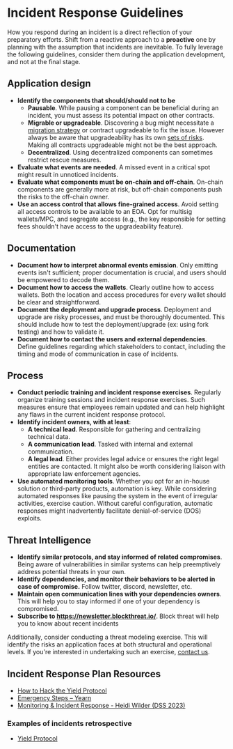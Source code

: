 # Incident Response Guidelines

How you respond during an incident is a direct reflection of your preparatory efforts. Shift from a reactive approach to a **proactive** one by planning with the assumption that incidents are inevitable. To fully leverage the following guidelines, consider them during the application development, and not at the final stage.

## Application design

- **Identify the components that should/should not to be**
  - **Pausable**. While pausing a component can be beneficial during an incident, you must assess its potential impact on other contracts.
  - **Migrable or upgradeable**. Discovering a bug might necessitate a [migration strategy](https://blog.trailofbits.com/2018/10/29/how-contract-migration-works/) or contract upgradeable to fix the issue. However always be aware that upgradeability has its own [sets of risks](https://blog.trailofbits.com/2020/12/16/breaking-aave-upgradeability/). Making all contracts upgradeable might not be the best approach.
  - **Decentralized**. Using decentralized components can sometimes restrict rescue measures.
- **Evaluate what events are needed**. A missed event in a critical spot might result in unnoticed incidents.
- **Evaluate what components must be on-chain and off-chain**. On-chain components are generally more at risk, but off-chain components push the risks to the off-chain owner.
- **Use an access control that allows fine-grained access**. Avoid setting all access controls to be available to an EOA. Opt for multisig wallets/MPC, and segregate access (e.g., the key responsible for setting fees shouldn't have access to the upgradeability feature).

## Documentation

- **Document how to interpret abnormal events emission**. Only emitting events isn't sufficient; proper documentation is crucial, and users should be empowered to decode them.
- **Document how to access the wallets**. Clearly outline how to access wallets. Both the location and access procedures for every wallet should be clear and straightforward.
- **Document the deployment and upgrade process**. Deployment and upgrade are risky processes, and must be thoroughly documented. This should include how to test the deployment/upgrade (ex: using fork testing) and how to validate it.
- **Document how to contact the users and external dependencies**. Define guidelines regarding which stakeholders to contact, including the timing and mode of communication in case of incidents.

## Process

- **Conduct periodic training and incident response exercises**. Regularly organize training sessions and incident response exercises. Such measures ensure that employees remain updated and can help highlight any flaws in the current incident response protocol.
- **Identify incident owners, with at least**:
  - **A technical lead**. Responsible for gathering and centralizing technical data.
  - **A communication lead**. Tasked with internal and external communication.
  - **A legal lead**. Either provides legal advice or ensures the right legal entities are contacted. It might also be worth considering liaison with appropriate law enforcement agencies.
- **Use automated monitoring tools**. Whether you opt for an in-house solution or third-party products, automation is key. While considering automated responses like pausing the system in the event of irregular activities, exercise caution. Without careful configuration, automatic responses might inadvertently facilitate denial-of-service (DOS) exploits.

## Threat Intelligence

- **Identify similar protocols, and stay informed of related compromises**. Being aware of vulnerabilities in similar systems can help preemptively address potential threats in your own.
- **Identify dependencies, and monitor their behaviors to be alerted in case of compromise.** Follow twitter, discord, newsletter, etc.
- **Maintain open communication lines with your dependencies owners**. This will help you to stay informed if one of your dependency is compromised.
- **Subscribe to https://newsletter.blockthreat.io/**. Block threat will help you to know about recent incidents

Additionally, consider conducting a threat modeling exercise. This will identify the risks an application faces at both structural and operational levels. If you're interested in undertaking such an exercise, [contact us](https://www.trailofbits.com/contact/).

## Incident Response Plan Resources

- [How to Hack the Yield Protocol](https://docs.yieldprotocol.com/#/operations/how_to_hack)
- [Emergency Steps – Yearn](https://github.com/yearn/yearn-devdocs/blob/master/docs/developers/v2/EMERGENCY.md)
- [Monitoring & Incident Response - Heidi Wilder (DSS 2023)](https://www.youtube.com/watch?v=TDlkkg8N0wc)

### Examples of incidents retrospective

- [Yield Protocol](https://medium.com/yield-protocol/post-mortem-of-incident-on-august-5th-2022-7bb70dbb9ada)
